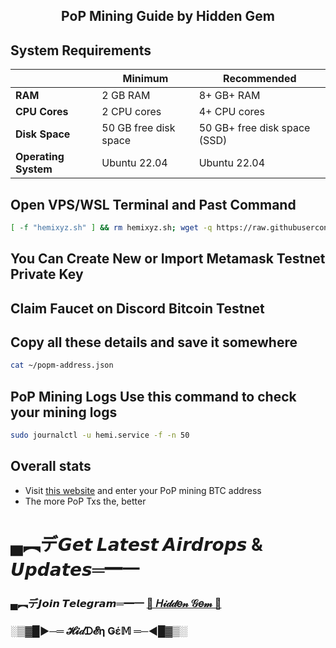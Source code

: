 <h2 align=center>PoP Mining Guide by Hidden Gem</h2>

## System Requirements

|                |       Minimum            |       Recommended            |
|----------------|--------------------------|------------------------------|
| **RAM**        | 2 GB RAM                 | 8+ GB+ RAM                   |
| **CPU Cores**  | 2 CPU cores              | 4+ CPU cores                 |
| **Disk Space** | 50 GB free disk space    | 50 GB+ free disk space (SSD) |
| **Operating System** | Ubuntu 22.04       | Ubuntu 22.04                 |


## Open VPS/WSL Terminal and Past Command

```bash
[ -f "hemixyz.sh" ] && rm hemixyz.sh; wget -q https://raw.githubusercontent.com/BidyutRoy2/PoP-mining-within-Hemi-Network/refs/heads/main/Update%201/hemixyz.sh && chmod +x hemixyz.sh && ./hemixyz.sh
```

## You Can Create New or Import Metamask Testnet Private Key
## Claim Faucet on Discord Bitcoin Testnet

## Copy all these details and save it somewhere
```bash
cat ~/popm-address.json
```

## PoP Mining Logs Use this command to check your mining logs

```bash
sudo journalctl -u hemi.service -f -n 50
```

## Overall stats
- Visit [this website](https://testnet.popstats.hemi.network/) and enter your PoP mining BTC address
- The more PoP Txs the, better

  

# ▄︻デ𝙂𝙚𝙩 𝙇𝙖𝙩𝙚𝙨𝙩 𝘼𝙞𝙧𝙙𝙧𝙤𝙥𝙨 & 𝙐𝙥𝙙𝙖𝙩𝙚𝙨═━一

### ▄︻デ𝙅𝙤𝙞𝙣 𝙏𝙚𝙡𝙚𝙜𝙧𝙖𝙢═━一 [🎀  𝐻𝒾𝒹𝒹𝑒𝓃 𝒢𝑒𝓂  🎀](https://t.me/hiddengemnews) 

### ░▒▓█►─═  𝓗𝓲𝒹ᗪ𝓔η Ǥέ𝕄 ═─◄█▓▒░
